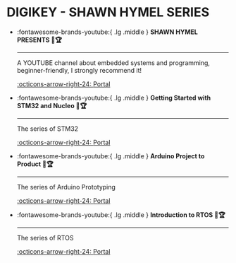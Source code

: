 # DIGIKEY - SHAWN HYMEL SERIES

<div class="grid cards" markdown>

-   :fontawesome-brands-youtube:{ .lg .middle } __SHAWN HYMEL PRESENTS 🎯🏆__

    ---

    A YOUTUBE channel about embedded systems and programming, beginner-friendly, I strongly recommend it!

    [:octicons-arrow-right-24: <a href="https://www.youtube.com/watch?v=Ejld8XZmvwE&list=PLEBQazB0HUySNug4eRm-73hNyMcCRViRB&index=49" target="_blank"> Portal </a>](#)

-   :fontawesome-brands-youtube:{ .lg .middle } __Getting Started with STM32 and Nucleo 🎯🏆__

    ---

    The series of STM32

    [:octicons-arrow-right-24: <a href="https://www.youtube.com/watch?v=hyZS2p1tW-g&list=PLEBQazB0HUyRYuzfi4clXsKUSgorErmBv" target="_blank"> Portal </a>](#)

-   :fontawesome-brands-youtube:{ .lg .middle } __Arduino Project to Product 🎯🏆__

    ---

    The series of Arduino Prototyping

    [:octicons-arrow-right-24: <a href="https://www.youtube.com/watch?v=XDHM8Xzmv48&list=PLEBQazB0HUyQd6Fsf5NQ75M9llbi1_j_8" target="_blank"> Portal </a>](#)


-   :fontawesome-brands-youtube:{ .lg .middle } __Introduction to RTOS 🎯🏆__

    ---

    The series of RTOS

    [:octicons-arrow-right-24: <a href="https://www.youtube.com/watch?v=F321087yYy4&list=PLEBQazB0HUyQ4hAPU1cJED6t3DU0h34bz" target="_blank"> Portal </a>](#)


</div>